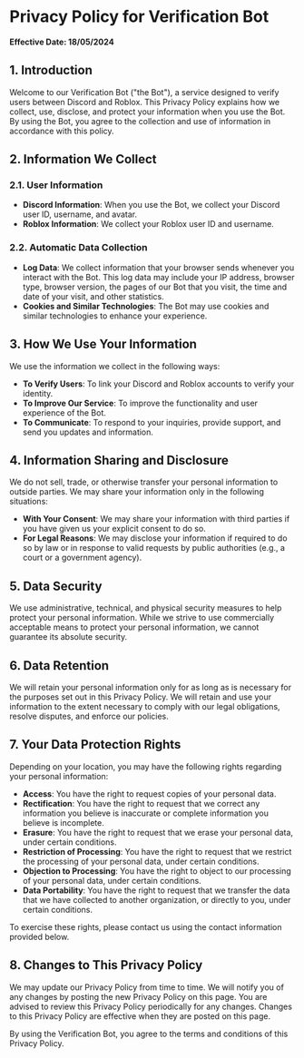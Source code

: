 # Privacy Policy for Verification Bot

**Effective Date: 18/05/2024**

## 1. Introduction

Welcome to our Verification Bot ("the Bot"), a service designed to verify users between Discord and Roblox. This Privacy Policy explains how we collect, use, disclose, and protect your information when you use the Bot. By using the Bot, you agree to the collection and use of information in accordance with this policy.

## 2. Information We Collect

### 2.1. User Information
- **Discord Information**: When you use the Bot, we collect your Discord user ID, username, and avatar.
- **Roblox Information**: We collect your Roblox user ID and username.

### 2.2. Automatic Data Collection
- **Log Data**: We collect information that your browser sends whenever you interact with the Bot. This log data may include your IP address, browser type, browser version, the pages of our Bot that you visit, the time and date of your visit, and other statistics.
- **Cookies and Similar Technologies**: The Bot may use cookies and similar technologies to enhance your experience.

## 3. How We Use Your Information

We use the information we collect in the following ways:
- **To Verify Users**: To link your Discord and Roblox accounts to verify your identity.
- **To Improve Our Service**: To improve the functionality and user experience of the Bot.
- **To Communicate**: To respond to your inquiries, provide support, and send you updates and information.

## 4. Information Sharing and Disclosure

We do not sell, trade, or otherwise transfer your personal information to outside parties. We may share your information only in the following situations:
- **With Your Consent**: We may share your information with third parties if you have given us your explicit consent to do so.
- **For Legal Reasons**: We may disclose your information if required to do so by law or in response to valid requests by public authorities (e.g., a court or a government agency).

## 5. Data Security

We use administrative, technical, and physical security measures to help protect your personal information. While we strive to use commercially acceptable means to protect your personal information, we cannot guarantee its absolute security.

## 6. Data Retention

We will retain your personal information only for as long as is necessary for the purposes set out in this Privacy Policy. We will retain and use your information to the extent necessary to comply with our legal obligations, resolve disputes, and enforce our policies.

## 7. Your Data Protection Rights

Depending on your location, you may have the following rights regarding your personal information:
- **Access**: You have the right to request copies of your personal data.
- **Rectification**: You have the right to request that we correct any information you believe is inaccurate or complete information you believe is incomplete.
- **Erasure**: You have the right to request that we erase your personal data, under certain conditions.
- **Restriction of Processing**: You have the right to request that we restrict the processing of your personal data, under certain conditions.
- **Objection to Processing**: You have the right to object to our processing of your personal data, under certain conditions.
- **Data Portability**: You have the right to request that we transfer the data that we have collected to another organization, or directly to you, under certain conditions.

To exercise these rights, please contact us using the contact information provided below.

## 8. Changes to This Privacy Policy

We may update our Privacy Policy from time to time. We will notify you of any changes by posting the new Privacy Policy on this page. You are advised to review this Privacy Policy periodically for any changes. Changes to this Privacy Policy are effective when they are posted on this page.


By using the Verification Bot, you agree to the terms and conditions of this Privacy Policy.
